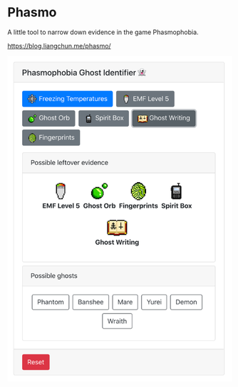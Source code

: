 # Phasmo

A little tool to narrow down evidence in the game Phasmophobia.

https://blog.liangchun.me/phasmo/

<p align="center">
  <img src="https://github.com/liangchunn/phasmo/blob/main/.resources/screenshot.png?raw=true" alt="Phasmo app screenshot"/>
</p>
